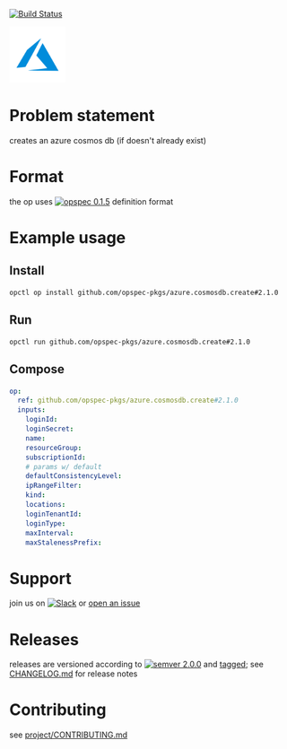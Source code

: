 [![Build Status](https://travis-ci.org/opspec-pkgs/azure.cosmosdb.create.svg?branch=master)](https://travis-ci.org/opspec-pkgs/azure.cosmosdb.create)

<img src="icon.svg" alt="icon" height="100px">

# Problem statement

creates an azure cosmos db (if doesn't already exist)

# Format

the op uses [![opspec 0.1.5](https://img.shields.io/badge/opspec-0.1.5-brightgreen.svg?colorA=6b6b6b&colorB=fc16be)](https://opspec.io/0.1.5) definition format

# Example usage

## Install

```shell
opctl op install github.com/opspec-pkgs/azure.cosmosdb.create#2.1.0
```

## Run

```
opctl run github.com/opspec-pkgs/azure.cosmosdb.create#2.1.0
```

## Compose

```yaml
op:
  ref: github.com/opspec-pkgs/azure.cosmosdb.create#2.1.0
  inputs:
    loginId:
    loginSecret:
    name:
    resourceGroup:
    subscriptionId:
    # params w/ default
    defaultConsistencyLevel:
    ipRangeFilter:
    kind:
    locations:
    loginTenantId:
    loginType:
    maxInterval:
    maxStalenessPrefix:
```

# Support

join us on
[![Slack](https://opctl-slackin.herokuapp.com/badge.svg)](https://opctl-slackin.herokuapp.com/)
or
[open an issue](https://github.com/opspec-pkgs/azure.cosmosdb.create/issues)

# Releases

releases are versioned according to
[![semver 2.0.0](https://img.shields.io/badge/semver-2.0.0-brightgreen.svg)](http://semver.org/spec/v2.0.0.html)
and [tagged](https://git-scm.com/book/en/v2/Git-Basics-Tagging); see
[CHANGELOG.md](CHANGELOG.md) for release notes

# Contributing

see
[project/CONTRIBUTING.md](https://github.com/opspec-pkgs/project/blob/master/CONTRIBUTING.md)
